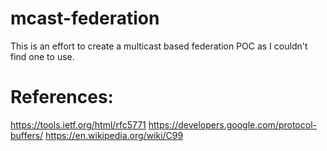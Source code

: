 # mcast-federation

This is an effort to create a multicast based federation POC as I couldn't find one to use.

# References:
https://tools.ietf.org/html/rfc5771
https://developers.google.com/protocol-buffers/
https://en.wikipedia.org/wiki/C99
